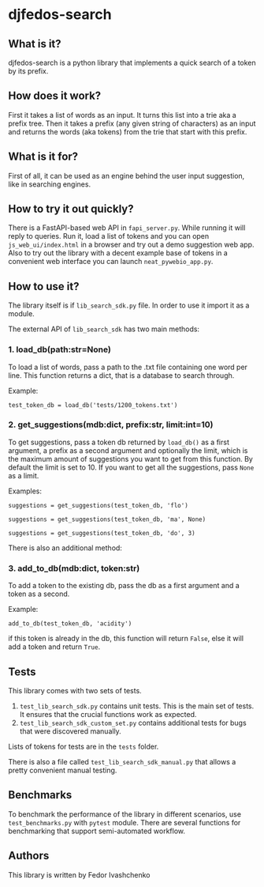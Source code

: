 # djfedos-search

## What is it?
djfedos-search is a python library that implements a quick search of a token by its prefix.

## How does it work?

First it takes a list of words as an input. It turns this list into a trie aka a prefix tree.
Then it takes a prefix (any given string of characters) as an input and returns the words
(aka tokens) from the trie that start with this prefix.

## What is it for?

First of all, it can be used as an engine behind the user input suggestion, like in searching
engines.

## How to try it out quickly?

There is a FastAPI-based web API in `fapi_server.py`. While running it will reply to queries.
Run it, load a list of tokens and you can open `js_web_ui/index.html` in a browser and try out
a demo suggestion web app.
Also to try out the library with a decent example base of tokens in a convenient web interface
you can launch `neat_pywebio_app.py`.

## How to use it?

The library itself is if `lib_search_sdk.py` file. In order to use it import it as a module.

The external API of `lib_search_sdk` has two main methods:

### 1. load_db(path:str=None)

To load a list of words, pass a path to the .txt file containing one word per line. This function
returns a dict, that is a database to search through.

Example:

`test_token_db = load_db('tests/1200_tokens.txt')`

### 2. get_suggestions(mdb:dict, prefix:str, limit:int=10)

To get suggestions, pass a token db returned by `load_db()` as a first argument,  a prefix as a
second argument and optionally the limit, which is the maximum amount of suggestions you want to
get from this function. By default the limit is set to 10. If you want to get all the suggestions,
pass `None` as a limit.

Examples:

`suggestions = get_suggestions(test_token_db, 'flo')`

`suggestions = get_suggestions(test_token_db, 'ma', None)`

`suggestions = get_suggestions(test_token_db, 'do', 3)`

There is also an additional method:

### 3. add_to_db(mdb:dict, token:str)

To add a token to the existing db, pass the db as a first argument and a token as a second.

Example:

`add_to_db(test_token_db, 'acidity')`

if this token is already in the db, this function will return `False`, else it will add a token
and return `True`.

## Tests
This library comes with two sets of tests.
1. `test_lib_search_sdk.py` contains unit tests. This is the main set of tests.
It ensures that the crucial functions work as expected.
2. `test_lib_search_sdk_custom_set.py` contains additional tests for bugs that
were discovered manually.

Lists of tokens for tests are in the `tests` folder.

There is also a file called `test_lib_search_sdk_manual.py` that allows a pretty convenient
manual testing.

## Benchmarks
To benchmark the performance of the library in different scenarios, use `test_benchmarks.py`
with `pytest` module. There are several functions for benchmarking that support semi-automated
workflow.

## Authors
This library is written by Fedor Ivashchenko
